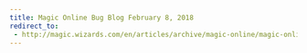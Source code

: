 ```yaml
---
title: Magic Online Bug Blog February 8, 2018
redirect_to:
 - http://magic.wizards.com/en/articles/archive/magic-online/magic-online-bug-blog-february-8-2017
---
```


